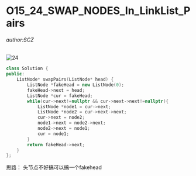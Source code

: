 # O15_24_SWAP_NODES_In_LinkList_Pairs

###### author:SCZ

![24](https://tva1.sinaimg.cn/large/007S8ZIlgy1gjqcl7wd09j311w0u0wkw.jpg)

```c++
class Solution {
public:
    ListNode* swapPairs(ListNode* head) {
        ListNode *fakeHead = new ListNode(0);
        fakeHead->next = head;
        ListNode *cur = fakeHead;
        while(cur->next!=nullptr && cur->next->next!=nullptr){
            ListNode *node1 = cur->next;
            ListNode *node2 = cur->next->next;
            cur->next = node2;
            node1->next = node2->next;
            node2->next = node1;
            cur = node1;
        }
        return fakeHead->next;
    }
};
```



思路： 头节点不好搞可以搞一个fakehead